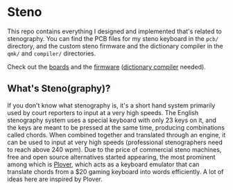 # Steno

This repo contains everything I designed and implemented that's related to stenography. You can find the PCB files for my steno keyboard in the `pcb/` directory, and the custom steno firmware and the dictionary compiler in the `qmk/` and `compiler/` directories.

Check out the [boards](pcb/README.md) and the [firmware](qmk/README.md) ([dictionary compiler](compiler/README.md) needed).

## What's Steno(graphy)?

If you don't know what stenography is, it's a short hand system primarily used by court reporters to input at a very high speeds. The English stenography system uses a special keyboard with only 23 keys on it, and the keys are meant to be pressed at the same time, producing combinations called chords. When combined together and translated through an engine, it can be used to input at very high speeds (professional stenographers need to reach above 240 wpm). Due to the price of commercial steno machines, free and open source alternatives started appearing, the most prominent among which is [Plover](https://github.com/openstenoproject/plover), which acts as a keyboard emulator that can translate chords from a \$20 gaming keyboard into words efficiently. A lot of ideas here are inspired by Plover.
